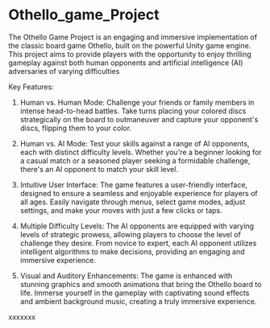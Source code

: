 # Othello_game_Project
The Othello Game Project is an engaging and immersive implementation of the classic board game Othello, built on the powerful Unity game engine. This project aims to provide players with the opportunity to enjoy thrilling gameplay against both human opponents and artificial intelligence (AI) adversaries of varying difficulties

Key Features:

  1. Human vs. Human Mode: Challenge your friends or family members in intense head-to-head battles. Take turns placing your colored discs strategically on the board to outmaneuver and capture your opponent's discs, flipping them to your color.

  2. Human vs. AI Mode: Test your skills against a range of AI opponents, each with distinct difficulty levels. Whether you're a beginner looking for a casual match or a seasoned player seeking a formidable challenge, there's an AI opponent to match your skill level.

  3. Intuitive User Interface: The game features a user-friendly interface, designed to ensure a seamless and enjoyable experience for players of all ages. Easily navigate through menus, select game modes, adjust settings, and make your moves with just a few clicks or taps.

  4. Multiple Difficulty Levels: The AI opponents are equipped with varying levels of strategic prowess, allowing players to choose the level of challenge they desire. From novice to expert, each AI opponent utilizes intelligent algorithms to make decisions, providing an engaging and immersive experience.

  5. Visual and Auditory Enhancements: The game is enhanced with stunning graphics and smooth animations that bring the Othello board to life. Immerse yourself in the gameplay with captivating sound effects and ambient background music, creating a truly immersive experience.

xxxxxxx
